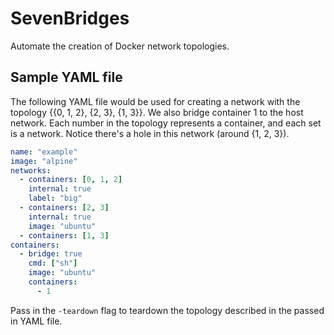 # SevenBridges
Automate the creation of Docker network topologies.

## Sample YAML file
The following YAML file would be used for creating a network with the topology {{0, 1, 2}, {2, 3}, {1, 3}}.
We also bridge container 1 to the host network.
Each number in the topology represents a container, and each set is a network.
Notice there's a hole in this network (around {1, 2, 3}).
```yaml
name: "example"
image: "alpine"
networks:
  - containers: [0, 1, 2]
    internal: true
    label: "big"
  - containers: [2, 3]
    internal: true
    image: "ubuntu"
  - containers: [1, 3]
containers:
  - bridge: true
    cmd: ["sh"]
    image: "ubuntu"
    containers:
      - 1
```

Pass in the `-teardown` flag to teardown the topology described in the passed in YAML file.
